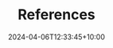 ---
title: "References"
date: 2024-04-06T12:33:45+10:00
draft: false
layout: references
featured: true
weight: 3
description: "Client references and partnerships."
---